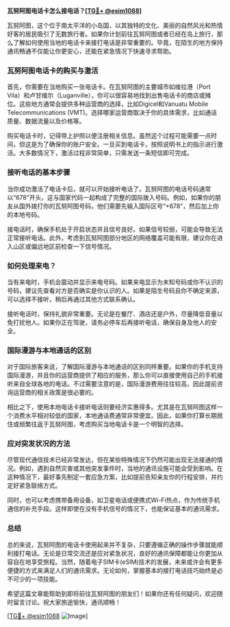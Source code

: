 **瓦努阿图电话卡怎么接电话？[[TG💪+ @esim1088](https://t.me/s/esim1088)]**

瓦努阿图，这个位于南太平洋的小岛国，以其独特的文化、美丽的自然风光和热情好客的居民吸引了无数旅行者。如果你计划前往瓦努阿图或者已经在岛上旅行，那么了解如何使用当地的电话卡来接打电话是非常重要的。毕竟，在陌生的地方保持通讯畅通不仅能让你更安心，还能在紧急情况下快速寻求帮助。

### 瓦努阿图电话卡的购买与激活

首先，你需要在当地购买一张电话卡。在瓦努阿图的主要城市如维拉港（Port Vila）和卢甘维尔（Luganville），你可以很容易地找到出售电话卡的商店或摊位。这些地方通常会提供多种运营商的选择，比如Digicel和Vanuatu Mobile Telecommunications (VMT)。选择哪家运营商取决于你的具体需求，比如通话质量、数据流量以及价格等。

购买电话卡时，记得带上护照以便注册相关信息。虽然这个过程可能需要一点时间，但这是为了确保你的账户安全。一旦买到电话卡，按照说明书上的指示进行激活。大多数情况下，激活过程非常简单，只需发送一条短信即可完成。

### 接听电话的基本步骤

当你成功激活了电话卡后，就可以开始接听电话了。瓦努阿图的电话号码通常以“678”开头，这与国家代码一起构成了完整的国际拨入号码。例如，如果你的朋友从国外拨打你的瓦努阿图号码，他们需要先输入国际区号“+678”，然后加上你的本地号码。

接电话时，确保手机处于开启状态并且信号良好。如果信号较弱，可能会导致无法正常接听电话。此外，考虑到瓦努阿图部分地区的网络覆盖可能有限，建议你在进入山区或偏远地区前检查一下信号情况。

### 如何处理来电？

当有来电时，手机会震动并显示来电号码。如果来电显示为未知号码或你不认识的号码，建议先查看对方是否确实是你认识的人。如果是陌生号码且你不确定来源，可以选择不接听，稍后再通过其他方式联系确认。

接听电话时，保持礼貌非常重要。无论是在餐厅、酒店还是户外，尽量降低音量以免打扰他人。如果你正在驾驶，请务必停车后再接听电话，确保自身及他人的安全。

### 国际漫游与本地通话的区别

对于国际旅客来说，了解国际漫游与本地通话的区别同样重要。如果你的手机支持国际漫游，并且你的运营商提供了相应的服务，那么你可以直接使用自己的手机接听来自全球各地的电话。不过需要注意的是，国际漫游费用往往较高，因此提前咨询运营商的相关政策是很必要的。

相比之下，使用本地电话卡接听电话则要经济实惠得多。尤其是在瓦努阿图这样一个消费水平相对较低的国家，本地通话费通常非常便宜。因此，如果你打算长期居住或频繁往返于瓦努阿图，考虑购买当地电话卡是一个明智的选择。

### 应对突发状况的方法

尽管现代通信技术已经非常发达，但在某些特殊情况下仍然可能出现无法接通的情况。例如，遇到自然灾害或其他突发事件时，当地的通讯设施可能会受到影响。在这种情况下，最好事先制定一套应急方案，比如提前告知亲友你的行程安排，并约定好紧急联络方式。

同时，也可以考虑携带备用设备，如卫星电话或便携式Wi-Fi热点，作为传统手机通信的补充手段。这样即使在没有手机信号的情况下，也能保证基本的通讯需求。

### 总结

总的来说，瓦努阿图的电话卡使用起来并不复杂，只要遵循正确的操作步骤就能顺利接打电话。无论是日常交流还是应对紧急状况，良好的通讯保障都能让你更加从容自在地享受旅程。当然，随着电子SIM卡(eSIM)技术的发展，未来或许会有更多便捷的方式来满足人们的通讯需求。无论如何，掌握基本的接打电话技巧始终是必不可少的一项技能。

希望这篇文章能帮助到即将前往瓦努阿图的朋友们！如果你还有任何疑问，欢迎随时留言讨论。祝大家旅途愉快，通讯顺畅！

[[TG💪+ @esim1088](https://t.me/s/esim1088) ![Image](https://i.postimg.cc/4NQfJmqS/Snipaste-2025-05-13-00-14-12.png)]